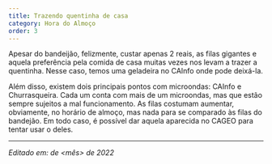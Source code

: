```yaml
---
title: Trazendo quentinha de casa
category: Hora do Almoço
order: 3
---
```


<TEXTO>
Apesar do bandeijão, felizmente, custar apenas 2 reais, as filas gigantes e aquela preferência pela comida de casa muitas vezes nos levam a trazer a quentinha. Nesse caso, temos uma geladeira no CAInfo onde pode deixá-la.

Além disso, existem dois principais pontos com microondas: CAInfo e Churrasqueira. Cada um conta com mais de um microondas, mas que estão sempre sujeitos a mal funcionamento. As filas costumam aumentar, obviamente, no horário de almoço, mas nada para se comparado às filas do bandejão. Em todo caso, é possível dar aquela aparecida no CAGEO para tentar usar o deles.


---

*Editado em: <dia> de <mês> de 2022*
